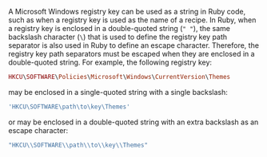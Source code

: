 A Microsoft Windows registry key can be used as a string in Ruby code,
such as when a registry key is used as the name of a recipe. In Ruby,
when a registry key is enclosed in a double-quoted string (`" "`), the
same backslash character (`\`) that is used to define the registry key
path separator is also used in Ruby to define an escape character.
Therefore, the registry key path separators must be escaped when they
are enclosed in a double-quoted string. For example, the following
registry key:

```ruby
HKCU\SOFTWARE\Policies\Microsoft\Windows\CurrentVersion\Themes
```

may be enclosed in a single-quoted string with a single backslash:

```ruby
'HKCU\SOFTWARE\path\to\key\Themes'
```

or may be enclosed in a double-quoted string with an extra backslash as
an escape character:

```ruby
"HKCU\\SOFTWARE\\path\\to\\key\\Themes"
```
